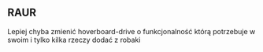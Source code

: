 ## RAUR
Lepiej chyba zmienić hoverboard-drive o funkcjonalność którą potrzebuje w swoim i tylko kilka rzeczy dodać z robaki

